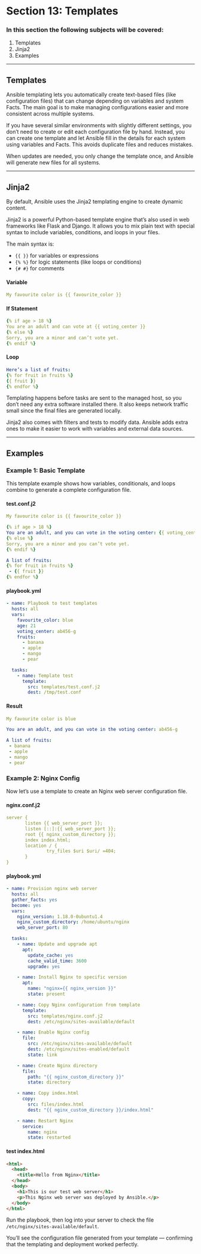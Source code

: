 # Section 13: Templates

### In this section the following subjects will be covered:

1. Templates
2. Jinja2
3. Examples

---
## Templates

Ansible templating lets you automatically create text-based files (like configuration files) that can change depending on variables and system Facts. The main goal is to make managing configurations easier and more consistent across multiple systems.

If you have several similar environments with slightly different settings, you don’t need to create or edit each configuration file by hand. Instead, you can create one template and let Ansible fill in the details for each system using variables and Facts. This avoids duplicate files and reduces mistakes.

When updates are needed, you only change the template once, and Ansible will generate new files for all systems.

---
## Jinja2

By default, Ansible uses the Jinja2 templating engine to create dynamic content.

Jinja2 is a powerful Python-based template engine that’s also used in web frameworks like Flask and Django. It allows you to mix plain text with special syntax to include variables, conditions, and loops in your files.

The main syntax is:

- `{{ }}` for variables or expressions
- `{% %}` for logic statements (like loops or conditions)
- `{# #}` for comments

#### Variable
```yaml
My favourite color is {{ favourite_color }}
```

#### If Statement
```yaml
{% if age > 18 %}
You are an adult and can vote at {{ voting_center }}
{% else %}
Sorry, you are a minor and can’t vote yet.
{% endif %}
```

#### Loop
```yaml
Here’s a list of fruits:
{% for fruit in fruits %}
{{ fruit }}
{% endfor %}
```

Templating happens before tasks are sent to the managed host, so you don’t need any extra software installed there. It also keeps network traffic small since the final files are generated locally.

Jinja2 also comes with filters and tests to modify data. Ansible adds extra ones to make it easier to work with variables and external data sources.

---
## Examples

### Example 1: Basic Template

This template example shows how variables, conditionals, and loops combine to generate a complete configuration file.

#### test.conf.j2
```yaml
My favourite color is {{ favourite_color }}

{% if age > 18 %}
You are an adult, and you can vote in the voting center: {{ voting_center }}
{% else %}
Sorry, you are a minor and you can’t vote yet.
{% endif %}

A list of fruits:
{% for fruit in fruits %}
 - {{ fruit }}
{% endfor %}
```

#### playbook.yml
```yaml
- name: Playbook to test templates
  hosts: all
  vars:
    favourite_color: blue
    age: 21
    voting_center: ab456-g
    fruits:
      - banana
      - apple
      - mango
      - pear

  tasks:
    - name: Template test
      template:
        src: templates/test.conf.j2
        dest: /tmp/test.conf
```

#### Result
```yaml
My favourite color is blue

You are an adult, and you can vote in the voting center: ab456-g

A list of fruits:
 - banana
 - apple
 - mango
 - pear
```

### Example 2: Nginx Config

Now let’s use a template to create an Nginx web server configuration file.

#### nginx.conf.j2
```yaml
server {
       listen {{ web_server_port }};
       listen [::]:{{ web_server_port }};
       root {{ nginx_custom_directory }};
       index index.html;
       location / {
               try_files $uri $uri/ =404;
       }
}
```

#### playbook.yml
```yaml
- name: Provision nginx web server
  hosts: all
  gather_facts: yes
  become: yes
  vars:
    nginx_version: 1.18.0-0ubuntu1.4
    nginx_custom_directory: /home/ubuntu/nginx
    web_server_port: 80

  tasks:
    - name: Update and upgrade apt
      apt:
        update_cache: yes
        cache_valid_time: 3600
        upgrade: yes

    - name: Install Nginx to specific version
      apt:
        name: "nginx={{ nginx_version }}"
        state: present

    - name: Copy Nginx configuration from template
      template:
        src: templates/nginx.conf.j2
        dest: /etc/nginx/sites-available/default

    - name: Enable Nginx config
      file:
        src: /etc/nginx/sites-available/default
        dest: /etc/nginx/sites-enabled/default
        state: link

    - name: Create Nginx directory
      file:
        path: "{{ nginx_custom_directory }}"
        state: directory

    - name: Copy index.html
      copy:
        src: files/index.html
        dest: "{{ nginx_custom_directory }}/index.html"

    - name: Restart Nginx
      service:
        name: nginx
        state: restarted
```

#### test index.html
```html
<html>
  <head>
    <title>Hello from Nginx</title>
  </head>
  <body>
    <h1>This is our test web server</h1>
    <p>This Nginx web server was deployed by Ansible.</p>
  </body>
</html>
```

Run the playbook, then log into your server to check the file `/etc/nginx/sites-available/default`. 

You’ll see the configuration file generated from your template — confirming that the templating and deployment worked perfectly.



